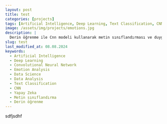 ```yaml
---
layout: post
title: test
categories: [projects]
tags: [Artificial Intelligence, Deep Learning, Text Classification, CNN]
image: /assets/img/projects/emotions.jpg
description: |
  Derin öğrenme ile Cnn modeli kullanarak metin sınıflandırması ve duygu analizi
slug: test
last_modified_at: 08.08.2024
keywords:
  - Artificial Intelligence
  - Deep Learning
  - Convolutional Neural Network
  - Emotion Analysis
  - Data Science
  - Data Analysis
  - Text Classification
  - CNN
  - Yapay Zeka
  - Metin sınıflandırma
  - Derin öğrenme
---
```

sdfjsdhf